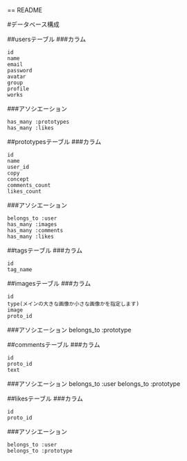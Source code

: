 == README

#データベース構成

##usersテーブル
###カラム

    id
    name
    email
    password
    avatar
    group
    profile
    works

###アソシエーション

    has_many :prototypes
    has_many :likes

##prototypesテーブル
###カラム

    id
    name
    user_id
    copy
    concept
    comments_count
    likes_count

###アソシエーション

    belongs_to :user
    has_many :images
    has_many :comments
    has_many :likes

##tagsテーブル
###カラム

    id
    tag_name


##imagesテーブル
###カラム

    id
    type(メインの大きな画像か小さな画像かを指定します)
    image
    proto_id

###アソシエーション
    belongs_to :prototype

##commentsテーブル
###カラム

    id
    proto_id
    text

###アソシエーション
    belongs_to :user
    belongs_to :prototype

##likesテーブル
###カラム

    id
    proto_id

###アソシエーション

    belongs_to :user
    belongs_to :prototype

